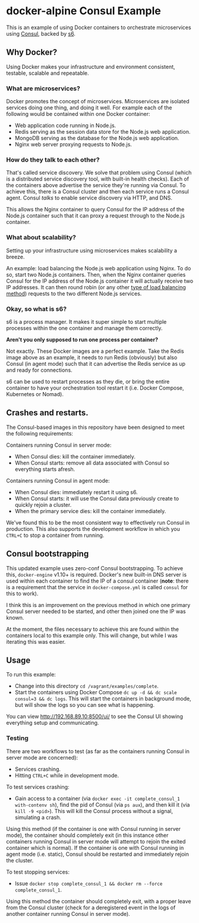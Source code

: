 # docker-alpine Consul Example

This is an example of using Docker containers to orchestrate microservices using [Consul][consul], backed by [s6][s6].

## Why Docker?

Using Docker makes your infrastructure and environment consistent, testable, scalable and repeatable.

### What are microservices?

Docker promotes the concept of microservices. Microservices are isolated services doing one thing, and doing it well. For example each of the following would be contained within one Docker container:

- Web application code running in Node.js.
- Redis serving as the session data store for the Node.js web application.
- MongoDB serving as the database for the Node.js web application.
- Nginx web server proxying requests to Node.js.

### How do they talk to each other?

That's called service discovery. We solve that problem using Consul (which is a distributed service discovery tool, with built-in health checks). Each of the containers above advertise the service they're running via Consul. To achieve this, there is a Consul cluster and then each service runs a Consul agent. Consul _talks_ to enable service discovery via HTTP, and DNS.

This allows the Nginx container to query Consul for the IP address of the Node.js container such that it can proxy a request through to the Node.js container.

### What about scalability?

Setting up your infrastructure using microservices makes scalability a breeze.

An example: load balancing the Node.js web application using Nginx. To do so, start two Node.js containers. Then, when the Nginx container queries Consul for the IP address of the Node.js container it will actually receive two IP addresses. It can then round robin (or any other [type of load balancing method][nginxloadbalancing]) requests to the two different Node.js services.

### Okay, so what is s6?

s6 is a process manager. It makes it super simple to start multiple processes within the one container and manage them correctly.

**Aren't you only supposed to run one process per container?**

Not exactly. These Docker images are a perfect example. Take the Redis image above as an example, it needs to run Redis (obviously) but also Consul (in agent mode) such that it can advertise the Redis service as up and ready for connections.

s6 can be used to restart processes as they die, or bring the entire container to have your orchestration tool restart it (i.e. Docker Compose, Kubernetes or Nomad).

## Crashes and restarts.

The Consul-based images in this repository have been designed to meet the following requirements:

Containers running Consul in server mode:

- When Consul dies: kill the container immediately.
- When Consul starts: remove all data associated with Consul so everything starts afresh.

Containers running Consul in agent mode:

- When Consul dies: immediately restart it using s6.
- When Consul starts: it will use the Consul data previously create to quickly rejoin a cluster.
- When the primary service dies: kill the container immediately.

We've found this to be the most consistent way to effectively run Consul in production. This also supports the development workflow in which you `CTRL+C` to stop a container from running.

## Consul bootstrapping

This updated example uses zero-conf Consul bootstrapping. To achieve this, `docker-engine` v1.10+ is required. Docker's new built-in DNS server is used within each container to find the IP of a consul container (**note**: there is a requirement that the service in `docker-compose.yml` is called `consul` for this to work).

I think this is an improvement on the previous method in which one primary Consul server needed to be started, and other then joined one the IP was known.

At the moment, the files necessary to achieve this are found within the containers local to this example only. This will change, but while I was iterating this was easier.

## Usage

To run this example:

- Change into this directory `cd /vagrant/examples/complete`.
- Start the containers using Docker Compose `dc up -d && dc scale consul=3 && dc logs`. This will start the containers in background mode, but will show the logs so you can see what is happening.

You can view http://192.168.89.10:8500/ui/ to see the Consul UI showing everything setup and communicating.

### Testing

There are two workflows to test (as far as the containers running Consul in server mode are concerned):

- Services crashing.
- Hitting `CTRL+C` while in development mode.

To test services crashing:

- Gain access to a container (via `docker exec -it complete_consul_1 with-contenv sh`), find the pid of Consul (via `ps aux`), and then kill it (via `kill -9 <pid>`). This will kill the Consul process without a signal, simulating a crash.

Using this method (if the container is one with Consul running in server mode), the container should completely exit (in this instance other containers running Consul in server mode will attempt to rejoin the exited container which is normal). If the container is one with Consul running in agent mode (i.e. static), Consul should be restarted and immediately rejoin the cluster.

To test stopping services:

- Issue `docker stop complete_consul_1 && docker rm --force complete_consul_1`.

Using this method the container should completely exit, with a proper leave from the Consul cluster (check for a deregistered event in the logs of another container running Consul in server mode).

[s6]: http://www.skarnet.org/software/s6/
[consul]: https://www.consul.io/
[nginxloadbalancing]: http://nginx.org/en/docs/http/load_balancing.html
